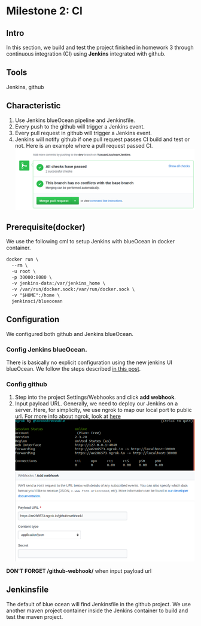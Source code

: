 # Milestone 2: CI

## Intro

In this section, we build and test the project finished in homework 3 through continuous integration (CI) using **Jenkins** integrated with github.

## Tools
Jenkins, github

## Characteristic
1. Use Jenkins blueOcean pipeline and Jenkinsfile.
1. Every push to the github will trigger a Jenkins event.
2. Every pull request in github will trigger a Jenkins event.
3. Jenkins will notify github if one pull request passes CI build and test or not. Here is an example where a pull request passed CI.
![](images_for_readme/pr_pass.png)

## Prerequisite(docker)
We use the following cml to setup Jenkins with blueOcean in docker container.
```
docker run \
  --rm \
  -u root \
  -p 30000:8080 \
  -v jenkins-data:/var/jenkins_home \
  -v /var/run/docker.sock:/var/run/docker.sock \
  -v "$HOME":/home \
  jenkinsci/blueocean
```

## Configuration
We configured both github and Jenkins blueOcean.
### Config Jenkins blueOcean.
There is basically no explicit configuration using the new jenkins UI blueOcean. We follow the steps described [in this post](https://resources.github.com/whitepapers/practical-guide-to-CI-with-Jenkins-and-GitHub/).
### Config github
1. Step into the project Settings/Webhooks and click **add webhook**.
2. Input payload URL.
Generally, we need to deploy our Jenkins on a server. Here, for simplicity, we use ngrok to map our local port to public url. For more info about ngrok, look at [here](https://dashboard.ngrok.com/get-started)
![](images_for_readme/ngrok.png)
![](images_for_readme/config_github.png)

**DON'T FORGET /github-webhook/** when input payload url

## Jenkinsfile
The default of blue ocean will find Jenkinsfile in the github project.
We use another maven project container inside the Jenkins container to build and test the maven project.

